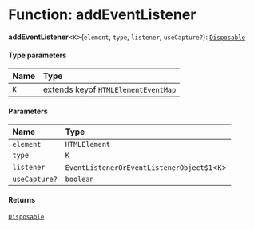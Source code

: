 # Function: addEventListener

**addEventListener**<`K`>(`element`, `type`, `listener`, `useCapture?`): [`Disposable`](/en/auto-docs/free-layout-editor/interfaces/Disposable-1.md)

#### Type parameters

| Name | Type |
| :------ | :------ |
| `K` | extends keyof `HTMLElementEventMap` |

#### Parameters

| Name | Type |
| :------ | :------ |
| `element` | `HTMLElement` |
| `type` | `K` |
| `listener` | `EventListenerOrEventListenerObject$1`<`K`> |
| `useCapture?` | `boolean` |

#### Returns

[`Disposable`](/en/auto-docs/free-layout-editor/interfaces/Disposable-1.md)

